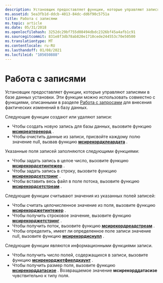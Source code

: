 ```yaml
---
description: Установщик предоставляет функции, которые управляют записями в базе данных установки. Эти функции можно использовать совместно с функциями, описанными в разделе Работа с запросами для внесения фактических изменений в базу данных.
ms.assetid: 5ea3fb1d-ddcb-4013-84dc-dd6f90c5751a
title: Работа с записями
ms.topic: article
ms.date: 05/31/2018
ms.openlocfilehash: 3252dc29bf755d08494dbdc2326bf45a4afb1c91
ms.sourcegitcommit: 831e8f3db78ab820e1710cede244553c70e50500
ms.translationtype: MT
ms.contentlocale: ru-RU
ms.lasthandoff: 01/08/2021
ms.locfileid: "105650888"
---
```

# <a name="working-with-records"></a>Работа с записями

Установщик предоставляет функции, которые управляют записями в базе данных установки. Эти функции можно использовать совместно с функциями, описанными в разделе [Работа с запросами](working-with-queries.md) для внесения фактических изменений в базу данных.

Следующие функции создают или удаляют записи:

-   Чтобы создать новую запись для базы данных, вызовите функцию [**мсикреатерекорд**](/windows/desktop/api/Msiquery/nf-msiquery-msicreaterecord) .
-   Чтобы очистить данные из записи, присвойте каждому полю значение null, вызвав функцию [**мсирекордклеардата**](/windows/desktop/api/Msiquery/nf-msiquery-msirecordcleardata) .

Указанные поля записей заполняются следующими функциями:

-   Чтобы задать запись в целое число, вызовите функцию [**мсирекордсетинтежер**](/windows/desktop/api/Msiquery/nf-msiquery-msirecordsetinteger) .
-   Чтобы задать запись в строку, вызовите функцию [**мсирекордсетстринг**](/windows/desktop/api/Msiquery/nf-msiquery-msirecordsetstringa) .
-   Чтобы вставить весь файл в поле потока, вызовите функцию [**мсирекордсетстреам**](/windows/desktop/api/Msiquery/nf-msiquery-msirecordsetstreama) .

Следующие функции считывают значения из указанных полей записей:

-   Чтобы считать целочисленное значение из поля, вызовите функцию [**мсирекорджетинтежер**](/windows/desktop/api/Msiquery/nf-msiquery-msirecordgetinteger) .
-   Чтобы получить строковое значение, вызовите функцию [**мсирекорджетстринг**](/windows/desktop/api/Msiquery/nf-msiquery-msirecordgetstringa) .
-   Чтобы получить поток, вызовите функцию [**мсирекордреадстреам**](/windows/desktop/api/Msiquery/nf-msiquery-msirecordreadstream) .
-   Чтобы определить, имеет ли определенное поле записи значение null, вызовите функцию [**мсирекордиснулл**](/windows/desktop/api/Msiquery/nf-msiquery-msirecordisnull) .

Следующие функции являются информационными функциями записи.

-   Чтобы получить число полей, содержащихся в записи, вызовите функцию [**мсирекорджетфиелдкаунт**](/windows/desktop/api/Msiquery/nf-msiquery-msirecordgetfieldcount) .
-   Чтобы получить размер поля, вызовите функцию [**мсирекорддатасизе**](/windows/desktop/api/Msiquery/nf-msiquery-msirecorddatasize) . Возвращаемое значение **мсирекорддатасизе** чувствительно к типу поля.

 

 



